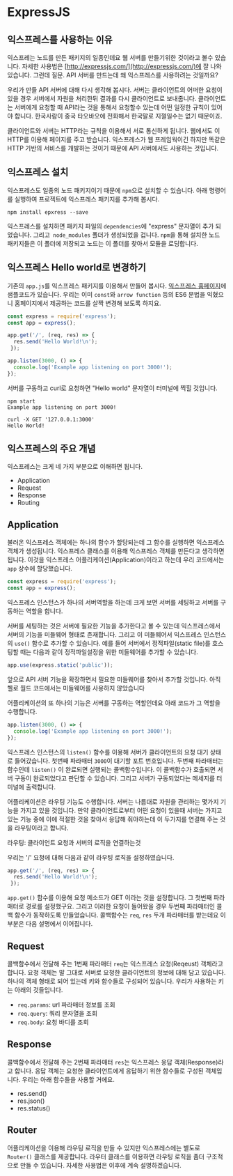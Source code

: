 ExpressJS
=================

## 익스프레스를 사용하는 이유

익스프레는 노드를 만든 패키지의 일종인데요 웹 서버를 만들기위한 것이라고 볼수 있습니다. 자세한 사용법은 [http://expressjs.com/](http://expressjs.com/)에 잘 나와있습니다. 그런데 질문. API 서버를 만드는데 왜 익스프레스를 사용하려는 것일까요?

우리가 만들 API 서버에 대해 다시 생각해 봅시다. 서버는 클라이언트의 어떠한 요청이 있을 경우 서버에서 자원을 처리한뒤 결과를 다시 클라이언트로 보내줍니다. 클라이언트는 서버에게 요청할 때 API라는 것을 통해서 요청할수 있는데 어떤 일정한 규칙이 있어야 합니다. 한국사람이 중국 타오바오에 전화해서 한국말로 지껄일수는 없기 때문이죠.

클라이언트와 서버는 HTTP라는 규칙을 이용해서 서로 통신하게 됩니다. 웹에서도 이 HTTP를 이용해 페이지를 주고 받습니다. 익스프레스가 웹 프레임웍이긴 하지만 똑같은 HTTP 기반의 서비스를 개발하는 것이기 때문에 API 서버에서도 사용하는 것입니다.


## 익스프레스 설치

익스프레스도 일종의 노드 패키지이기 때문에 `npm`으로 설치할 수 있습니다. 아래 명령어를 실행하여 프로젝트에 익스프레스 패키지를 추가해 봅시다.

```
npm install epxress --save
```

익스프레스를 설치하면 패키지 파일의 `dependencies`에 "express" 문자열이 추가 되었습니다. 그리고` node_modules` 폴더가 생성되었을 겁니다. `npm`을 통해 설치한 노드 패키지들은 이 폴더에 저장되고 노드는 이 폴더를 찾아서 모듈을 로딩합니다.


## 익스프레스 Hello world로 변경하기

기존의 `app.js`를 익스프레스 패키지를 이용해서 만들어 봅시다. [익스프레스 홈페이지](http://expressjs.com/en/starter/hello-world.html)에 샘플코드가 있습니다. 우리는 이미 `const`와 `arrow function` 등의 ES6 문법을 익혔으니 홈페이지에서 제공하는 코드를 살짝 변경해 보도록 하지요.

```javascript
const express = require('express');
const app = express();

app.get('/', (req, res) => {
  res.send('Hello World!\n');
 });

app.listen(3000, () => {
  console.log('Example app listening on port 3000!');
});
```

서버를 구동하고 curl로 요청하면 "Hello world" 문자열이 터미널에 찍힐 것입니다.

```
npm start
Example app listening on port 3000!
```

```
curl -X GET '127.0.0.1:3000'
Hello World!
```


## 익스프레스의 주요 개념

익스프레스는 크게 네 가지 부분으로 이해하면 됩니다.

* Application
* Request
* Response
* Routing


## Application

불러온 익스프레스 객체에는 하나의 함수가 할당되는데 그 함수를 실행하면 익스프레스 객체가 생성됩니다. 익스프레스 클래스를 이용해 익스프레스 객체를 만든다고 생각하면 됩니다. 이것을 익스프레스 어플리케이션(Application)이라고 하는데 우리 코드에서는 `app` 상수에 할당했습니다.

```javascript
const express = require('express');
const app = express();
```

익스프레스 인스턴스가 하나의 서버역할을 하는데 크게 보면 서버를 세팅하고 서버를 구동하는 역할을 합니다.

서버를 세팅하는 것은 서버에 필요한 기능을 추가한다고 볼 수 있는데 익스프레스에서 서버의 기능을 미들웨어 형태로 존재합니다. 그리고 이 미들웨어서 익스프레스 인스턴스의 `use()` 함수로 추가할 수 있습니다. 예를 들어 서버에서 정적파일(static file)를 호스팅할 때는 다음과 같이 정적파일설정을 위한 미들웨어를 추가할 수 있습니다.

```javascript
app.use(express.static('public'));
```

앞으로 API 서버 기능을 확장하면서 필요한 미들웨어를 찾아서 추가할 것입니다. 아직 헬로 월드 코드에서는 미들웨어를 사용하지 않았습니다

어플리케이션의 또 하나의 기능은 서버를 구동하는 역할인데요 아래 코드가 그 역할을 수행합니다.

```javascript
app.listen(3000, () => {
  console.log('Example app listening on port 3000!');
});
```

익스프레스 인스턴스의 `listen()` 함수를 이용해 서버가 클라이언트의 요청 대기 상태로 들어갔습니다. 첫번째 파라매터 `3000`이 대기할 포트 번호입니다. 두번째 파라매터는 함수인데 `listen()` 이 완료되면 실행되는 콜백함수입니다. 이 콜백함수가 호출되면 서버 구동이 완료되었다고 판단할 수 있습니다. 그리고 서버가 구동되었다는 메세지를 터미널에 출력합니다.

어플리케이션은 라우팅 기능도 수행합니다. 서버는 나름대로 자원을 관리하는 몇가지 기능을 가지고 있을 것입니다. 만약 클라이언트로부터 어떤 요청이 있을때 서버는 가지고 있는 기능 중에 이에 적절한 것을 찾아서 응답해 줘야하는데 이 두가지를 연결해 주는 것을 라우팅이라고 합니다.

라우팅: 클라이언트 요청과 서버의 로직을 연결하는것

우리는 '/' 요청에 대해 다음과 같이 라우팅 로직을 설정하였습니다.

```javascript
app.get('/', (req, res) => {
  res.send('Hello World!\n');
 });
```

`app.get()` 함수를 이용해 요청 메소드가 GET 이라는 것을 설정합니다. 그 첫번째 파라매터로 경로를 설정했구요. 그리고 이러한 요청이 들어왔을 경우 두번째 파라매터인 콜백 함수가 동작하도록 만들었습니다. 콜백함수는 `req`, `res` 두개 파라매터를 받는데요 이 부분은 다음 설명에서 이어집니다.


## Request

콜백함수에서 전달해 주는 1번째 파라매터 `req`는 익스프레스 요청(Reqeust) 객체라고 합니다. 요청 객체는 말 그대로 서버로 요청한 클라이언트의 정보에 대해 담고 있습니다. 하나의 객체 형태로 되어 있는데 키와 함수들로 구성되어 있습니다. 우리가 사용하는 키는 아래의 것들입니다.

* `req.params`: url 파라매터 정보를 조회
* `req.query`: 쿼리 문자열을 조회
* `req.body`: 요청 바디를 조회


## Response

콜백함수에서 전달해 주는 2번째 파라매터 `res`는 익스프레스 응답 객체(Response)라고 합니다. 응답 객체는 요청한 클라이언트에게 응답하기 위한 함수들로 구성된 객체입니다. 우리는 아래 함수들을 사용할 거에요.

* res.send()
* res.json()
* res.status()


## Router

어플리케이션을 이용해 라우팅 로직을 만들 수 있지만 익스프레스에는 별도로 `Router()` 클래스를 제공합니다. 라우터 클래스를 이용하면 라우팅 로직을 좀더 구조적으로 만들 수 있습니다. 자세한 사용법은 이후에 계속 설명하겠습니다.
